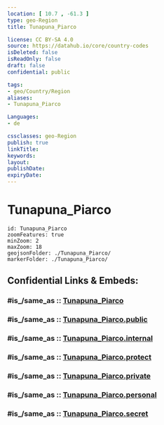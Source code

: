 ```yaml
---
location: [ 10.7 , -61.3 ] 
type: geo-Region
title: Tunapuna_Piarco

license: CC BY-SA 4.0
source: https://datahub.io/core/country-codes
isDeleted: false
isReadOnly: false
draft: false
confidential: public

tags:
- geo/Country/Region
aliases:
- Tunapuna_Piarco

Languages:
- de

cssclasses: geo-Region
publish: true
linkTitle: 
keywords: 
layout: 
publishDate: 
expiryDate: 
---
```


# Tunapuna_Piarco

```leaflet
id: Tunapuna_Piarco
zoomFeatures: true 
minZoom: 2 
maxZoom: 18
geojsonFolder: ./Tunapuna_Piarco/
markerFolder: ./Tunapuna_Piarco/
```


## Confidential Links & Embeds: 

### #is_/same_as :: [Tunapuna_Piarco](/_Standards/Earth/Continent/America~Caribbean/Trinidad_and_Tobago~Islands/Regions~Trinidad-Tobago/Tunapuna_Piarco.md) 

### #is_/same_as :: [Tunapuna_Piarco.public](/_public/Earth/Continent/America~Caribbean/Trinidad_and_Tobago~Islands/Regions~Trinidad-Tobago/Tunapuna_Piarco.public.md) 

### #is_/same_as :: [Tunapuna_Piarco.internal](/_internal/Earth/Continent/America~Caribbean/Trinidad_and_Tobago~Islands/Regions~Trinidad-Tobago/Tunapuna_Piarco.internal.md) 

### #is_/same_as :: [Tunapuna_Piarco.protect](/_protect/Earth/Continent/America~Caribbean/Trinidad_and_Tobago~Islands/Regions~Trinidad-Tobago/Tunapuna_Piarco.protect.md) 

### #is_/same_as :: [Tunapuna_Piarco.private](/_private/Earth/Continent/America~Caribbean/Trinidad_and_Tobago~Islands/Regions~Trinidad-Tobago/Tunapuna_Piarco.private.md) 

### #is_/same_as :: [Tunapuna_Piarco.personal](/_personal/Earth/Continent/America~Caribbean/Trinidad_and_Tobago~Islands/Regions~Trinidad-Tobago/Tunapuna_Piarco.personal.md) 

### #is_/same_as :: [Tunapuna_Piarco.secret](/_secret/Earth/Continent/America~Caribbean/Trinidad_and_Tobago~Islands/Regions~Trinidad-Tobago/Tunapuna_Piarco.secret.md)

